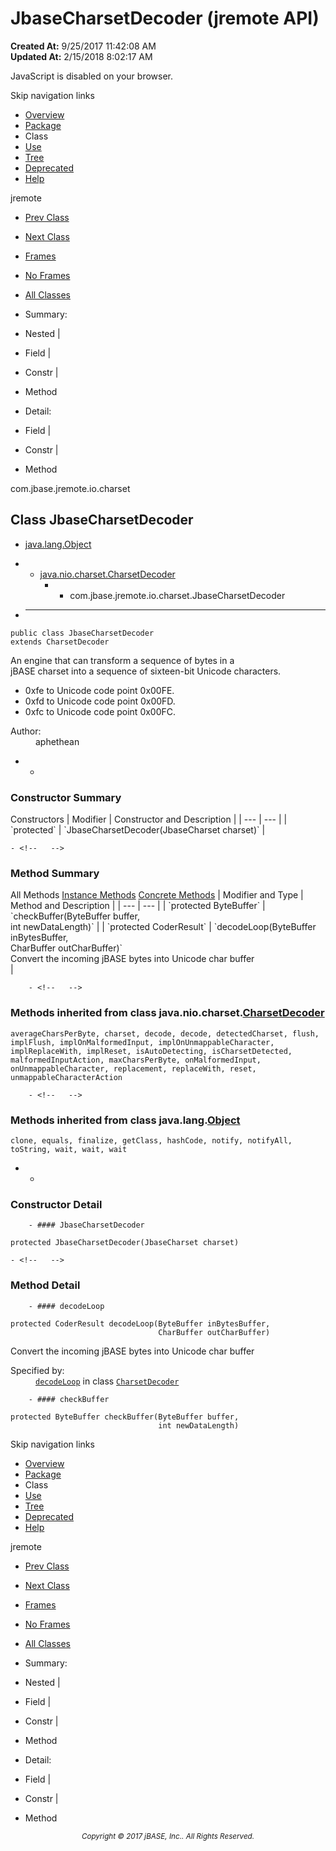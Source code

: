 # JbaseCharsetDecoder (jremote   API)

**Created At:** 9/25/2017 11:42:08 AM  
**Updated At:** 2/15/2018 8:02:17 AM  

<script type="text/javascript"><!--
    try {
        if (location.href.indexOf('is-external=true') == -1) {
            parent.document.title="JbaseCharsetDecoder (jremote   API)";
        }
    }
    catch(err) {
    }
//-->
var methods = {"i0":10,"i1":10};
var tabs = {65535:["t0","All Methods"],2:["t2","Instance Methods"],8:["t4","Concrete Methods"]};
var altColor = "altColor";
var rowColor = "rowColor";
var tableTab = "tableTab";
var activeTableTab = "activeTableTab";</script><noscript><div>JavaScript is disabled on your browser.</div></noscript><!-- ========= START OF TOP NAVBAR ======= -->
<!--   -->
Skip navigation links
<!--   -->
- [Overview](../../../../../overview-summary.html)
- [Package](/39251-charset/com_jbase_jremote_io_charset_package-summary)
- Class
- [Use](/39252-class-use/com_jbase_jremote_io_charset_class-use_JbaseCharsetDecoder)
- [Tree](/39251-charset/com_jbase_jremote_io_charset_package-tree)
- [Deprecated](../../../../../deprecated-list.html)
- [Help](../../../../../help-doc.html)


jremote <br>

- [Prev Class](/39251-charset/com_jbase_jremote_io_charset_JbaseCharset "class in com.jbase.jremote.io.charset")
- [Next Class](/39251-charset/com_jbase_jremote_io_charset_JbaseCharsetEncoder "class in com.jbase.jremote.io.charset")


- [Frames](../../../../../index.html?com/jbase/jremote/io/charset//39251-charset/com_jbase_jremote_io_charset_JbaseCharsetDecoder)
- [No Frames](/39251-charset/com_jbase_jremote_io_charset_JbaseCharsetDecoder)


- [All Classes](../../../../../allclasses-noframe.html)


<script type="text/javascript"><!--
  allClassesLink = document.getElementById("allclasses_navbar_top");
  if(window==top) {
    allClassesLink.style.display = "block";
  }
  else {
    allClassesLink.style.display = "none";
  }
  //--></script>

- Summary:
- Nested |
- Field |
- Constr |
- Method


- Detail:
- Field |
- Constr |
- Method
<!--   -->
<!-- ========= END OF TOP NAVBAR ========= --><!-- ======== START OF CLASS DATA ======== -->
com.jbase.jremote.io.charset

## Class JbaseCharsetDecoder

- [java.lang.Object](http://java.sun.com/j2se/1.5.0/docs/api/java/lang/Object.html?is-external=true "class or interface in java.lang")
- - [java.nio.charset.CharsetDecoder](http://java.sun.com/j2se/1.5.0/docs/api/java/nio/charset/CharsetDecoder.html?is-external=true "class or interface in java.nio.charset")
    - - com.jbase.jremote.io.charset.JbaseCharsetDecoder


- * * *


```
public class JbaseCharsetDecoder
extends CharsetDecoder
```

An engine that can transform a sequence of bytes in a<br> jBASE charset into a sequence of sixteen-bit Unicode characters.<br>


- 0xfe to Unicode code point 0x00FE.<br>
- 0xfd to Unicode code point 0x00FD.<br>
- 0xfc to Unicode code point 0x00FC.<br>
<dl><dt><span class="simpleTagLabel">Author:</span></dt>
<dd>aphethean</dd></dl>

- <!-- ======== CONSTRUCTOR SUMMARY ======== -->
    - <!--   -->
### Constructor Summary


<caption><span>Constructors</span><span class="tabEnd"> </span></caption>| Modifier | Constructor and Description |
| --- | --- |
| `protected` | `JbaseCharsetDecoder(JbaseCharset charset)`  |

<!-- ========== METHOD SUMMARY =========== -->
    - <!--   -->
### Method Summary


<caption><span id="t0" class="activeTableTab"><span>All Methods</span><span class="tabEnd"> </span></span><span id="t2" class="tableTab"><span><a href="javascript:show(2);">Instance Methods</a></span><span class="tabEnd"> </span></span><span id="t4" class="tableTab"><span><a href="javascript:show(8);">Concrete Methods</a></span><span class="tabEnd"> </span></span></caption>| Modifier and Type | Method and Description |
| --- | --- |
| `protected ByteBuffer` | `checkBuffer(ByteBuffer buffer,<br>           int newDataLength)`  |
| `protected CoderResult` | `decodeLoop(ByteBuffer inBytesBuffer,<br>          CharBuffer outCharBuffer)`<br>Convert the incoming jBASE bytes into Unicode char buffer<br> |


        - <!--   -->
### Methods inherited from class java.nio.charset.[CharsetDecoder](http://java.sun.com/j2se/1.5.0/docs/api/java/nio/charset/CharsetDecoder.html?is-external=true "class or interface in java.nio.charset")
`averageCharsPerByte, charset, decode, decode, detectedCharset, flush, implFlush, implOnMalformedInput, implOnUnmappableCharacter, implReplaceWith, implReset, isAutoDetecting, isCharsetDetected, malformedInputAction, maxCharsPerByte, onMalformedInput, onUnmappableCharacter, replacement, replaceWith, reset, unmappableCharacterAction`


        - <!--   -->
### Methods inherited from class java.lang.[Object](http://java.sun.com/j2se/1.5.0/docs/api/java/lang/Object.html?is-external=true "class or interface in java.lang")
`clone, equals, finalize, getClass, hashCode, notify, notifyAll, toString, wait, wait, wait`

- <!-- ========= CONSTRUCTOR DETAIL ======== -->
    - <!--   -->
### Constructor Detail
<!--   -->
        - #### JbaseCharsetDecoder

```
protected JbaseCharsetDecoder(JbaseCharset charset)
```

<!-- ============ METHOD DETAIL ========== -->
    - <!--   -->
### Method Detail
<!--   -->
        - #### decodeLoop

```
protected CoderResult decodeLoop(ByteBuffer inBytesBuffer,
                                 CharBuffer outCharBuffer)
```

Convert the incoming jBASE bytes into Unicode char buffer
<dl><dt><span class="overrideSpecifyLabel">Specified by:</span></dt>
<dd>
<code><a href="http://java.sun.com/j2se/1.5.0/docs/api/java/nio/charset/CharsetDecoder.html?is-external=true#decodeLoop-java.nio.ByteBuffer-java.nio.CharBuffer-" title="class or interface in java.nio.charset">decodeLoop</a></code> in class <code><a href="http://java.sun.com/j2se/1.5.0/docs/api/java/nio/charset/CharsetDecoder.html?is-external=true" title="class or interface in java.nio.charset">CharsetDecoder</a></code>
</dd></dl>

<!--   -->
        - #### checkBuffer

```
protected ByteBuffer checkBuffer(ByteBuffer buffer,
                                 int newDataLength)
```
<!-- ========= END OF CLASS DATA ========= --><!-- ======= START OF BOTTOM NAVBAR ====== -->
<!--   -->
Skip navigation links
<!--   -->
- [Overview](../../../../../overview-summary.html)
- [Package](/39251-charset/com_jbase_jremote_io_charset_package-summary)
- Class
- [Use](/39252-class-use/com_jbase_jremote_io_charset_class-use_JbaseCharsetDecoder)
- [Tree](/39251-charset/com_jbase_jremote_io_charset_package-tree)
- [Deprecated](../../../../../deprecated-list.html)
- [Help](../../../../../help-doc.html)


jremote <br>

- [Prev Class](/39251-charset/com_jbase_jremote_io_charset_JbaseCharset "class in com.jbase.jremote.io.charset")
- [Next Class](/39251-charset/com_jbase_jremote_io_charset_JbaseCharsetEncoder "class in com.jbase.jremote.io.charset")


- [Frames](../../../../../index.html?com/jbase/jremote/io/charset//39251-charset/com_jbase_jremote_io_charset_JbaseCharsetDecoder)
- [No Frames](/39251-charset/com_jbase_jremote_io_charset_JbaseCharsetDecoder)


- [All Classes](../../../../../allclasses-noframe.html)


<script type="text/javascript"><!--
  allClassesLink = document.getElementById("allclasses_navbar_bottom");
  if(window==top) {
    allClassesLink.style.display = "block";
  }
  else {
    allClassesLink.style.display = "none";
  }
  //--></script>

- Summary:
- Nested |
- Field |
- Constr |
- Method


- Detail:
- Field |
- Constr |
- Method
<!--   -->
<!-- ======== END OF BOTTOM NAVBAR ======= -->
<small>			<center>			<i>Copyright © 2017 jBASE, Inc.. All Rights Reserved.</i>		</center></small>

